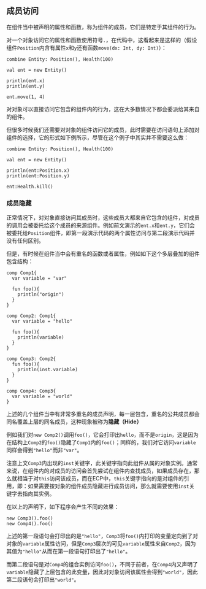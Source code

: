 ## 成员访问

在组件当中被声明的属性和函数，称为组件的成员，它们是特定于其组件的行为。

对一个对象访问它的属性和函数使用符号`.`，在代码中，这看起来是这样的（假设组件`Position`内含有属性`x`和`y`还有函数`move(dx: Int, dy: Int)`）：

```ecs
combine Entity: Position(), Health(100)

val ent = new Entity()

println(ent.x)
println(ent.y)

ent.move(1, 4)
```

对对象可以直接访问它包含的组件内的行为，这在大多数情况下都会委派给其来自的组件。

但很多时候我们还需要对对象的组件访问它的成员，此时需要在访问语句上添加对组件的选择，它的形式如下例所示，尽管在这个例子中其实并不需要这么做：

```ecs
combine Entity: Position(), Health(100)

val ent = new Entity()

println(ent:Position.x)
println(ent:Position.y)

ent:Health.kill()
```

### 成员隐藏

正常情况下，对对象直接访问其成员时，这些成员大都来自它包含的组件，对成员的调用会被委托给这个成员的来源组件。例如前文演示的`ent.x`和`ent.y`，它们会被委托给`Position`组件，即第一段演示代码的两个属性访问与第二段演示代码并没有任何区别。

但是，有时候在组件当中会有重名的函数或者属性，例如如下这个多层叠加的组件包含结构：

```ecs
comp Comp1{
  var variable = "var"
  
  fun foo(){
    println("origin")
  }
}

comp Comp2: Comp1{
  var variable = "hello"
  
  fun foo(){
    println(variable)
  }
}

comp Comp3: Comp2{
  fun foo(){
    println(inst.variable)
  }
}

comp Comp4: Comp3{
  var variable = "world"
}
```

上述的几个组件当中有非常多重名的成员声明，每一层包含，重名的公共成员都会同名覆盖上层的同名成员，这种现象被称为**隐藏（Hide）**

例如我们对`new Comp2()`调用`foo()`，它会打印出`hello`，而不是`origin`，这是因为在结构上`Comp2`的`foo()`隐藏了`Comp1`内的`foo()`；同样的，我们对它访问`variable`同样会得到`"hello"`而非`"var"`。

注意上文`Comp3`内出现的`inst`关键字，此关键字指向此组件从属的对象实例。通常来说，在组件内的对成员的访问会首先尝试在组件内查找成员，如果成员存在，那么就相当于对`this`访问该成员，而在ECP中，`this`关键字指向的是对组件的引用，即：如果需要按对象的组件成员隐藏进行成员访问，那么就需要使用`inst`关键字去指向其实例。

在以上的声明下，如下程序会产生不同的效果：

```ecs
new Comp3().foo()
new Comp4().foo()
```

上述的第一段语句会打印出的是`"hello"`，`Comp3`将`foo()`内打印的变量定向到了对对象的`variable`属性访问，但是`Comp3`层次的可见`variable`属性来自`Comp2`，因为其值为`"hello"`从而在第一段语句打印出了`"hello"`。

而第二段语句是对`Comp4`的组合实例访问`foo()`，不同于前者，在`Comp4`内又声明了`variable`隐藏了上层包含的此变量，因此对对象访问该属性会得到`"world"`，因此第二段语句会打印出`"world"`。
